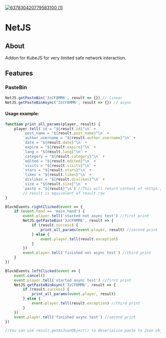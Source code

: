 [![637830420779583100 (1)](https://github.com/KostromDan/NetJS/assets/90044015/5ff2e169-bc09-4d0d-8176-78671884a70e)](https://legacy.curseforge.com/minecraft/mc-mods/netjs-kubejs-addon)
# NetJS

## About

Addon for KubeJS for very limited safe network interaction.

## Features

### PasteBin

```js
NetJS.getPasteBin('3zCF8MM6', result => {}) // linear
NetJS.getPasteBinAsync('3zCF8MM6', result => {}) // async
```

#### Usage example:

```js
function print_all_params(player, result) {
    player.tell(`id = "${result.id}"\n` +
        `post_name = "${result.post_name}"\n` +
        `author_username = "${result.author_username}"\n` +
        `date = "${result.date}"\n` +
        `expire = "${result.expire}"\n` +
        `lang = "${result.lang}"\n` +
        `category = "${result.category}"\n` +
        `edited = "${result.edited}"\n` +
        `visits = "${result.visits}"\n` +
        `stars = "${result.stars}"\n` +
        `likes = "${result.likes}"\n` +
        `dislikes = "${result.dislikes}"\n` +
        `size = "${result.size}"\n` +
        `paste = "${result}"\n`) //This will return content of <https://pastebin.com/raw/3zCF8MM6>
        // result is equivalent of result.raw
}

BlockEvents.rightClicked(event => {
    if (event.hand == 'main_hand') {
        event.player.tell('started not async test') //first print
        NetJS.getPasteBin('3zCF8MM6', result => {
            if (result.success) {
                print_all_params(event.player, result) //second print
            } else {
                event.player.tell(result.exception)
            }
        })
        event.player.tell('finished not async test') //third print
    }
})

BlockEvents.leftClicked(event => {
    event.cancel()
    event.player.tell('started async test') //first print
    NetJS.getPasteBinAsync('3zCF8MM6', result => {
        if (result.success) {
            print_all_params(event.player, result)
        } else {
            event.player.tell(result.exception) //third print
        }
    })
    event.player.tell('finished async test') //second print
})

//You can use result.getAsJsonObject() to deserialize paste to Json object
```
